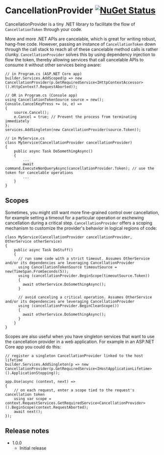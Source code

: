 # CancellationProvider [![NuGet Status](http://img.shields.io/nuget/v/CancellationProvider.svg?style=flat)](https://www.nuget.org/packages/CancellationProvider/)

CancellationProvider is a tiny .NET library to facilitate the flow of `CancellationToken` through your code.

More and more .NET APIs are cancelable, which is great for writing robust, hang-free code. However, passing an instance of `CancellationToken` down through the call stack to reach all of these cancelable method calls is rather clunky. `CancellationProvider` solves this by using dependency injection to flow the token, thereby allowing services that call cancelable APIs to consume it without other services being aware:

```
// in Program.cs (ASP.NET Core app)
builder.Services.AddScoped(p => new CancellationProvider(p.GetRequiredService<IHttpContextAccessor>().HttpContext?.RequestAborted));

// OR in Program.cs (Console app)
using CancellationTokenSource source = new();
Console.CancelKeyPress += (o, e) =>
{
    source.Cancel();
    e.Cancel = true; // Prevent the process from terminating immediately
};
services.AddSingleton(new CancellationProvider(source.Token));

// in MyService.cs
class MyService(CancellationProvider cancellationProvider)
{
    public async Task DoSomethingAsync()
    {
        ...
        await command.ExecuteNonQueryAsync(cancellationProvider.Token); // use the token for cancelable operations
        ...
    }
}
```

## Scopes

Sometimes, you might still want more fine-grained control over cancellation, for example setting a timeout for a particular operation or eschewing cancellation during a critical step. `CancellationProvider` offers a scoping mechanism to customize the provider's behavior in logical regions of code:

```
class MyService(CancellationProvider cancellationProvider, OtherService otherService)
{
    public async Task DoStuff()
    {
      // run some code with a strict timeout. Assumes OtherService and/or its dependencies are leveraging CancellationProvider
      using CancellationTokenSource timeoutSource = new(TimeSpan.FromSeconds(5));
      using (cancellationProvider.BeginScope(timeoutSource.Token))
      {
        await otherService.DoSomethingAsync();
      }

      // avoid canceling a critical operation. Assumes OtherService and/or its dependencies are leveraging CancellationProvider
      using (cancellationProvider.BeginCleanScope())
      {
        await otherService.DoSomethingAsync();
      }
    }
}
```

Scopes are also useful when you have singleton services that want to use the cancellation provider in a web application. For example in an ASP.NET Core app you could do this:
```
// register a singleton CancellationProvider linked to the host lifetime
builder.Services.AddSingleton(p => new CancellationProvider(p.GetRequiredService<IHostApplicationLifetime>().ApplicationStopping));

app.Use(async (context, next) =>
{
    // on each request, enter a scope tied to the request's cancellation token
    using var scope = context.RequestServices.GetRequiredService<CancellationProvider>().BeginScope(context.RequestAborted);
    await next();
});
```

## Release notes
- 1.0.0
  - Initial release



